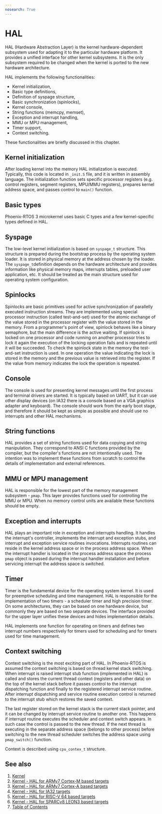 ```yaml
---
nosearch: True
---
```


# HAL

HAL (Hardware Abstraction Layer) is the kernel hardware-dependent subsystem used for adapting it to the particular
hardware platform. It provides a unified interface for other kernel subsystems. It is the only subsystem required to be
changed when the kernel is ported to the new hardware architecture.

HAL implements the following functionalities:

* Kernel initialization,
* Basic type definitions,
* Definition of syspage structure,
* Basic synchronization (spinlocks),
* Kernel console,
* String functions (memcpy, memset),
* Exception and interrupt handling,
* MMU or MPU management,
* Timer support,
* Context switching.

These functionalities are briefly discussed in this chapter.

## Kernel initialization

After loading kernel into the memory HAL initialization is executed. Typically, this code is located in `_init.S`
file, and it is written in assembly language. The initialization function sets specific processor registers
(e.g. control registers, segment registers, MPU/MMU registers), prepares kernel address space, and passes
control to `main()` function.

## Basic types

Phoenix-RTOS 3 microkernel uses basic C types and a few kernel-specific types defined in HAL.

## Syspage

The low-level kernel initialization is based on `syspage_t` structure. This structure is prepared during the bootstrap
process by the operating system loader.  It is stored in physical memory at the address chosen by the loader.
The `syspage_t`definition depends on the hardware architecture and provides information like physical memory maps,
interrupts tables,
preloaded user application, etc. It should be treated as the main structure used for operating system configuration.

## Spinlocks

Spinlocks are basic primitives used for active synchronization of parallelly executed instruction streams. They are
implemented using special processor instruction (called test-and-set) used for the atomic exchange of the value stored
in the processor register with the value stored in the memory. From a programmer's point of view, spinlock behaves like
a binary semaphore, but the main difference is the active waiting. If spinlock is locked on one processor and code
running on another processor tries to lock it again the execution of the locking operation fails and is repeated until
it will be succeeded. To check the spinlock state in the memory the test-and-set instruction is used. In one operation
the value indicating the lock is stored in the memory and the previous value is retrieved into the register. If the
value from memory indicates the lock the operation is repeated.

## Console

The console is used for presenting kernel messages until the first process and terminal drivers are started. It is
typically based on UART, but it can use other display devices (on IA32 there is a console based on a VGA
graphics adapter and keyboard). The console should work from the early boot stage, and therefore it should be kept as
simple as possible and should use no interrupts and other HAL mechanisms.

## String functions

HAL provides a set of string functions used for data copying and string manipulation. They correspond to ANSI
C functions provided by the compiler, but the compiler's functions are not intentionally used. The
intention was to implement these functions from scratch to control the details of implementation and external
references.

## MMU or MPU management

HAL is responsible for the lowest part of the memory management subsystem - `pmap`. This layer provides functions used
for controlling the MMU or MPU. When no memory control units are available these functions should be empty.

## Exception and interrupts

HAL plays an important role in exception and interrupts handling. It handles the interrupt's controller, implements the
interrupt and exception stubs, and interrupt and exception service routines invocations. Interrupts routines can reside
in the kernel address space or in the process address space. When the interrupt handler is located in the
process address space the process `pmap` object is passed during the interrupt handler installation and
before servicing interrupt the address
space is switched.

## Timer

Timer is the fundamental device for the operating system kernel. It is used for preemptive scheduling and time
management. HAL is responsible for the implementation of two timers - a scheduler timer and high precision timer.
On some architectures, they can be based on one hardware device, but commonly they are based on two separate devices.
The interface provided for the upper layer unifies these devices and hides implementation details.

HAL implements one function for operating on timers and defines two interrupt numbers respectively for timers used for
scheduling and for timers used for time management.

## Context switching

Context switching is the most exciting part of HAL. In Phoenix-RTOS is assumed the context switching is based on thread
kernel stack switching. When interrupt is raised interrupt stub function (implemented in HAL) is called and stores the
current thread context (registers and other data) on the top of the kernel stack before it passes control to the
interrupt dispatching function and finally to the registered interrupt service routine. After interrupt dispatching and
service routine execution control is returned to the interrupt stub which restores the saved context.

The last register stored on the kernel stack is the current stack pointer, and it can be changed by interrupt service
routine to another one. This happens if interrupt routine executes the scheduler and context switch appears. In such
case the control is passed to the new thread. If the next thread is executing in the separate address space (belongs to
other process) before switching to the new thread scheduler switches the address space using `pmap_switch()` function.

Context is described using `cpu_contex_t` structure.

## See also

1. [Kernel](../README.md)
2. [Kernel - HAL for ARMv7 Cortex-M based targets](armv7m.md)
3. [Kernel - HAL for ARMv7 Cortex-A based targets](armv7a.md)
4. [Kernel - HAL for IA32 targets](ia32.md)
5. [Kernel - HAL for RISC-V 64 based targets](riscv64.md)
6. [Kernel - HAL for SPARCv8 LEON3 based targets](sparcv8leon3.md)
7. [Table of Contents](../README.md)
